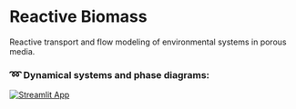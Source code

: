 # Reactive Biomass

Reactive transport and flow modeling of environmental systems in porous media. 

### ➿ Dynamical systems and phase diagrams: 
[![Streamlit App](https://static.streamlit.io/badges/streamlit_badge_black_white.svg)](https://edsaac-dashboards-streamlit-home-streamlit-a1792y.streamlitapp.com/)

